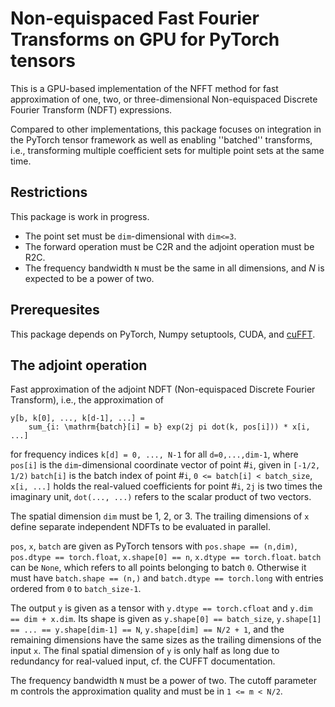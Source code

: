 

# Non-equispaced Fast Fourier Transforms on GPU for PyTorch tensors

This is a GPU-based implementation of the NFFT method for fast approximation of one, two, or three-dimensional Non-equispaced Discrete Fourier Transform (NDFT) expressions.

Compared to other implementations, this package focuses on integration in the PyTorch tensor framework as well as enabling ''batched'' transforms, i.e., transforming multiple coefficient sets for multiple point sets at the same time.


## Restrictions

This package is work in progress.

* The point set must be `dim`-dimensional with `dim<=3`.
* The forward operation must be C2R and the adjoint operation must be R2C.
* The frequency bandwidth `N` must be the same in all dimensions, and $N$ is expected to be a power of two.

## Prerequesites

This package depends on PyTorch, Numpy setuptools, CUDA, and [cuFFT](https://docs.nvidia.com/cuda/cufft/index.html).

## The adjoint operation

Fast approximation of the adjoint NDFT (Non-equispaced
Discrete Fourier Transform), i.e., the approximation of
```
y[b, k[0], ..., k[d-1], ...] =
    sum_{i: \mathrm{batch}[i] = b} exp(2j pi dot(k, pos[i])) * x[i, ...]
```
for frequency indices `k[d] = 0, ..., N-1` for all `d=0,...,dim-1`,
where `pos[i]` is the `dim`-dimensional coordinate vector of point #`i`,
        given in `[-1/2, 1/2)`
      `batch[i]` is the batch index of point #`i`, `0 <= batch[i] < batch_size`,
      `x[i, ...]` holds the real-valued coefficients for point #`i`,
      `2j` is two times the imaginary unit,
      `dot(..., ...)` refers to the scalar product of two vectors.

The spatial dimension `dim` must be 1, 2, or 3.
The trailing dimensions of `x` define separate independent NDFTs to be
    evaluated in parallel.

`pos`, `x`, `batch` are given as PyTorch tensors with `pos.shape == (n,dim)`,
    `pos.dtype == torch.float`, `x.shape[0] == n`, `x.dtype == torch.float`.
    `batch` can be `None`, which refers to all points belonging to batch `0`.
    Otherwise it must have `batch.shape == (n,)` and `batch.dtype == torch.long`
    with entries ordered from `0` to `batch_size-1`.

The output `y` is given as a tensor with `y.dtype == torch.cfloat` and
    `y.dim == dim + x.dim`. Its shape is given as
    `y.shape[0] == batch_size`, `y.shape[1] == ... == y.shape[dim-1] == N`,
    `y.shape[dim] == N/2 + 1`, and the remaining dimensions have the same
    sizes as the trailing dimensions of the input `x`.
The final spatial dimension of `y` is only half as long due to redundancy for
real-valued input, cf. the CUFFT documentation.

The frequency bandwidth `N` must be a power of two.
The cutoff parameter m controls the approximation quality and must be in
    `1 <= m < N/2`.
